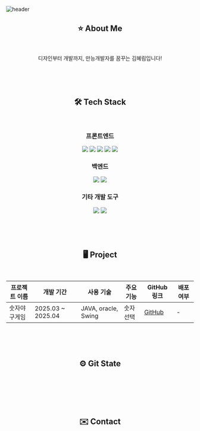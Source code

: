 ![header](https://capsule-render.vercel.app/api?type=venom&color=gradient&customColorList=4&height=300&section=header&text=Welcom%20to%20My%20Github🤩&fontSize=80&fontColor=ffffff)

<div align = "center">
  <h2>⭐️ About Me</h2>
  <br>
<p>
  디자인부터 개발까지, 만능개발자를 꿈꾸는 김혜림입니다!
</p>

</div>

<br><br><br>

<!-- 기술 스택 img --->
<div align = "center">
  <h2>🛠️ Tech Stack</h2>
  <br>
  
  <h3>프론트엔드</h3>
  <!-- html --->
  <img src="https://img.shields.io/badge/HTML5-E34F26?style=flat-square&logo=html5&logoColor=white"/>
  <!-- CSS --->
  <img src="https://img.shields.io/badge/CSS3-1572B6?style=flat-square&logo=css3&logoColor=white"/>
  <!-- 자바스크립트 --->
  <img src="https://img.shields.io/badge/JavaScript-F7DF1E?style=flat-square&logo=javascript&logoColor=black"/>
   <!-- 리액트 --->
  <img src="https://img.shields.io/badge/React-61DAFB?style=flat-square&logo=React&logoColor=black"/>
  <!-- 부트스트랩 --->
  <img src="https://img.shields.io/badge/Bootstrapap-7952B3?style=flat-square&logo=bootstrap&logoColor=white"/>

  <h3>백엔드</h3>
  <!-- java --->
  <img src="https://img.shields.io/badge/java-007396?style=flat-square&logo=java&logoColor=white"/>
  <!-- 스프링 --->
  <img src="https://img.shields.io/badge/Spring-6DB33F?style=flat-square&logo=Spring&logoColor=white"/>

  <h3>기타 개발 도구</h3>
  <!-- 파이썬 --->
  <img src="https://img.shields.io/badge/Python-3776AB?style=flat-square&logo=Python&logoColor=white"/>
  <!-- 깃허브 --->
  <img src="https://img.shields.io/badge/GitHub-181717?style=flat-square&logo=GitHub&logoColor=white"/>
</div>

<br><br><br>

<div align = "center">
  <h2>🖥 Project</h2>
  <br>

| 프로젝트 이름 | 개발 기간 | 사용 기술 | 주요 기능 | GitHub 링크 | 배포 여부 |
|--------------|----------|----------|----------|------------|----------|
| 숫자야구게임 | 2025.03 ~ 2025.04 | JAVA, oracle, Swing | 숫자 선택 | [GitHub]([https://github.com/example1](https://github.com/hyerimmmmm/javaMiniProject)) | - |

</div>


<br><br><br>

<div align = "center">
  <h2>⚙️ Git State</h2>
  <br>

</div>

<br><br><br>

<div align = "center">
  <h2>✉️ Contact</h2>
  <br>

</div>

